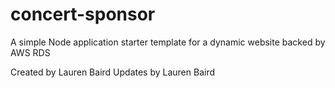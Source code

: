 # concert-sponsor
A simple Node application starter template for a dynamic website backed by AWS RDS

Created by Lauren Baird
Updates by Lauren Baird
